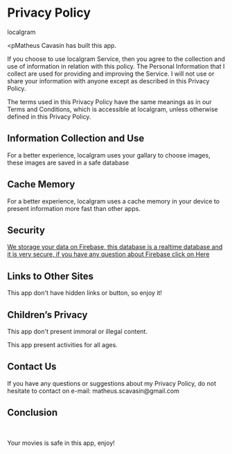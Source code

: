 <html>
<head>
    <meta charset="UTF-8">

</head>
<body>
<h1>Privacy Policy</h1>
<p>localgram</p>

<pMatheus Cavasin has built this app.</p>

<p>If you choose to use localgram Service, then you agree to the collection and use of information in
    relation with this policy. The Personal Information that I collect are used for providing and
    improving the Service. I will not use or share your information with anyone except as described
    in this Privacy Policy.</p>
<p>The terms used in this Privacy Policy have the same meanings as in our Terms and Conditions,
    which is accessible at localgram, unless otherwise defined in this Privacy Policy.</p>

<h2>Information Collection and Use</h2>
<p>For a better experience, localgram uses your gallary to choose images, these images are saved in a safe database</p>

<h2>Cache Memory</h2>
<p>For a better experience, localgram uses a cache memory in your device to present information more fast than other apps.</p>


<h2>Security</h2>
<a href="https://firebase.google.com/docs/database/?gclid=Cj0KCQjwjMfoBRDDARIsAMUjNZqcbY6W44Ic9p0XA310EPLDsqxdm91W3o0ev06Egh-f3zO2WH3FKWEaAv5kEALw_wcB">We storage your data on Firebase, this database is a realtime database and it is very secure, if you have any question about Firebase click on Here</a>

<h2>Links to Other Sites</h2>
<p>This app don't have hidden links or button, so enjoy it!</p>

<h2>Children’s Privacy</h2>
<p>This app don't present immoral or illegal content.</p>
<p>This app present activities for all ages.</p>

 
<h2>Contact Us</h2>
<p>If you have any questions or suggestions about my Privacy Policy, do not hesitate to contact
    on e-mail: matheus.scavasin@gmail.com</p>

<h2>Conclusion</h2><br>
<p>
Your movies is safe in this app, enjoy!</p>
</body>
</html>
